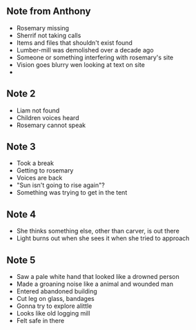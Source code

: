 ## Note from Anthony
- Rosemary missing
- Sherrif not taking calls
- Items and files that shouldn't exist found
- Lumber-mill was demolished over a decade ago
- Someone or something interfering with rosemary's site
- Vision goes blurry wen looking at text on site
-

## Note 2
- Liam not found
- Children voices heard
- Rosemary cannot speak

## Note 3
- Took a break
- Getting to rosemary
- Voices are back
- "Sun isn't going to rise again"?
- Something was trying to get in the tent

## Note 4
- She thinks something else, other than carver, is out there
- Light burns out when she sees it when she tried to approach

## Note 5
- Saw a pale white hand that looked like a drowned person
- Made a groaning noise like a animal and wounded man
- Entered abandoned building
- Cut leg on glass, bandages
- Gonna try to explore alittle
- Looks like old logging mill
- Felt safe in there
